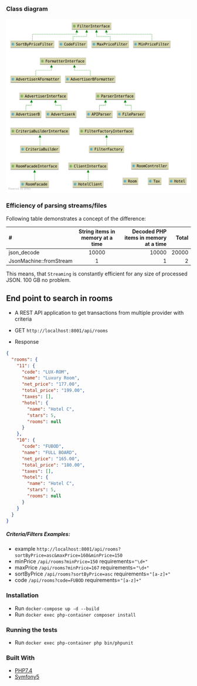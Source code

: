 
### Class diagram

![Class Diagram](class_diagram.png)

### Efficiency of parsing streams/files

Following table demonstrates a concept of the difference:

| # | String items in memory at a time	 | Decoded PHP items in memory at a time | Total |
| :---         |     :---:      |          ---: | ---: |
| json_decode   | 10000 | 10000 | 20000 |
| JsonMachine::fromStream    | 1       | 1      | 2 |

This means, that `Streaming` is constantly efficient for any size of processed JSON. 100 GB no problem.


## End point to search in rooms
- A REST API application to get transactions from multiple provider with criteria

- GET `http://localhost:8001/api/rooms`
- Response 
```json
{
  "rooms": {
    "11": {
      "code": "LUX-ROM",
      "name": "Luxury Room",
      "net_price": "177.00",
      "total_price": "199.00",
      "taxes": [],
      "hotel": {
        "name": "Hotel C",
        "stars": 5,
        "rooms": null
      }
    },
    "10": {
      "code": "FUBOD",
      "name": "FULL BOARD",
      "net_price": "165.00",
      "total_price": "180.00",
      "taxes": [],
      "hotel": {
        "name": "Hotel C",
        "stars": 5,
        "rooms": null
      }
    }
  }
}
```

##### Criteria/Filters Examples:

- example `http://localhost:8001/api/rooms?sortByPrice=asc&maxPrice=160&minPrice=150`
- minPrice `/api/rooms?minPrice=150` requirements=`"\d+"`
- maxPrice `/api/rooms?minPrice=167` requirements=`"\d+"`
- sortByPrice `/api/rooms?sortByPrice=asc` requirements=`"[a-z]+"`
- code `/api/rooms?code=FUBOD` requirements=`"[a-z]+"`


### Installation
- Run `docker-compose up -d --build`
- Run `docker exec php-container composer install`


### Running the tests

- Run `docker exec php-container php bin/phpunit`


### Built With

* [PHP7.4](http://php.net)
* [Symfony5](http://www.symfony.com) 
